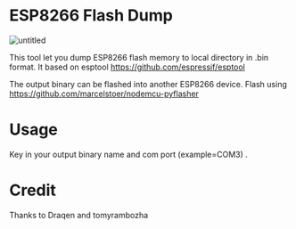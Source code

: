 # ESP8266 Flash Dump

![untitled](https://user-images.githubusercontent.com/36906814/39050463-0f89716c-44d8-11e8-9d63-acce87ec36ae.png)

This tool let you dump ESP8266 flash memory to local directory in .bin format. It based on esptool https://github.com/espressif/esptool

The output binary can be flashed into another ESP8266 device. Flash using https://github.com/marcelstoer/nodemcu-pyflasher

# Usage

Key in your output binary name and com port (example=COM3) .

# Credit

Thanks to Draqen and tomyrambozha
